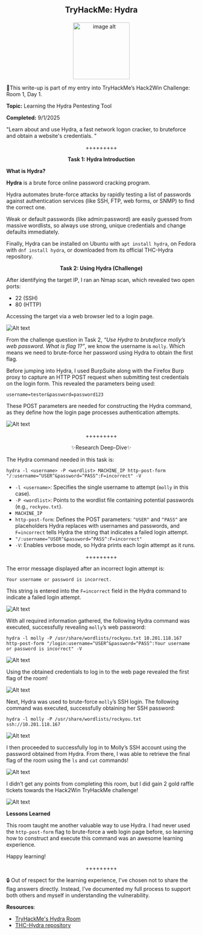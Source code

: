 **<p align="center">TryHackMe: Hydra</p>**
---

<p align="center">
<img
src="https://github.com/chaiexe/TryHackMe-Write-ups/blob/main/Hydra/Images/Room%20Icon.png" alt="image alt" width="150" />
</p>

📍This write-up is part of my entry into TryHackMe’s Hack2Win Challenge: Room 1, Day 1.

**Topic:** Learning the Hydra Pentesting Tool

**Completed:** 9/1/2025

"Learn about and use Hydra, a fast network logon cracker, to bruteforce and obtain a website's credentials. "

<p align="center">+++++++++</p>

**<p align="center">Task 1: Hydra Introduction</p>**

**What is Hydra?**

**Hydra** is a brute force online password cracking program.

Hydra automates brute-force attacks by rapidly testing a list of passwords against authentication services (like SSH, FTP, web forms, or SNMP) to find the correct one.

Weak or default passwords (like admin:password) are easily guessed from massive wordlists, so always use strong, unique credentials and change defaults immediately.

Finally, Hydra can be installed on Ubuntu with `apt install hydra`, on Fedora with `dnf install hydra`, or downloaded from its official THC-Hydra repository.


**<p align="center">Task 2: Using Hydra (Challenge)</p>**

After identifying the target IP, I ran an Nmap scan, which revealed two open ports:
- 22 (SSH)
- 80 (HTTP)

Accessing the target via a web browser led to a login page.

![Alt text](https://github.com/chaiexe/TryHackMe-Write-ups/blob/main/Hydra/Images/Screenshot%201.png)

From the challenge question in Task 2, *“Use Hydra to bruteforce molly’s web password. What is flag 1?”*, we know the username is `molly`. Which means we need to brute-force her password using Hydra to obtain the first flag.

Before jumping into Hydra, I used BurpSuite along with the Firefox Burp proxy to capture an HTTP POST request when submitting test credentials on the login form. This revealed the parameters being used:
```
username=tester&password=password123
```
These POST parameters are needed for constructing the Hydra command, as they define how the login page processes authentication attempts.

![Alt text](https://github.com/chaiexe/TryHackMe-Write-ups/blob/main/Hydra/Images/Screenshot%202.png)

<p align="center">+++++++++</p>

<p align="center">✨Research Deep-Dive✨</p>

The Hydra command needed in this task is:
```
hydra -l <username> -P <wordlist> MACHINE_IP http-post-form "/:username=^USER^&password=^PASS^:F=incorrect" -V
```
- `-l <username>`: Specifies the single username to attempt (`molly` in this case).
- `-P <wordlist>`: Points to the wordlist file containing potential passwords (e.g., `rockyou.txt`).
- `MACHINE_IP`
- `http-post-form`: Defines the POST parameters: `^USER^` and `^PASS^` are placeholders Hydra replaces with usernames and passwords, and `F=incorrect` tells Hydra the string that indicates a failed login attempt.
- `"/:username=^USER^&password=^PASS^:F=incorrect"`
- `-V`: Enables verbose mode, so Hydra prints each login attempt as it runs.

<p align="center">+++++++++</p>

The error message displayed after an incorrect login attempt is:
```
Your username or password is incorrect.
```

This string is entered into the `F=incorrect` field in the Hydra command to indicate a failed login attempt.

![Alt text](https://github.com/chaiexe/TryHackMe-Write-ups/blob/main/Hydra/Images/Screenshot%203.png)

With all required information gathered, the following Hydra command was executed, successfully revealing `molly`’s web password:
```
hydra -l molly -P /usr/share/wordlists/rockyou.txt 10.201.118.167 http-post-form "/login:username=^USER^&password=^PASS^:Your username or password is incorrect" -V
```

![Alt text](https://github.com/chaiexe/TryHackMe-Write-ups/blob/main/Hydra/Images/Screenshot%204.png)

Using the obtained credentials to log in to the web page revealed the first flag of the room!

![Alt text](https://github.com/chaiexe/TryHackMe-Write-ups/blob/main/Hydra/Images/Screenshot%205.png)

Next, Hydra was used to brute-force `molly`’s SSH login. The following command was executed, successfully obtaining her SSH password:
```
hydra -l molly -P /usr/share/wordlists/rockyou.txt ssh://10.201.118.167
```

![Alt text](https://github.com/chaiexe/TryHackMe-Write-ups/blob/main/Hydra/Images/Screenshot%206.png)

I then proceeded to successfully log in to Molly’s SSH account using the password obtained from Hydra. From there, I was able to retrieve the final flag of the room using the `ls` and `cat` commands!

![Alt text](https://github.com/chaiexe/TryHackMe-Write-ups/blob/main/Hydra/Images/Screenshot%207.png)

I didn’t get any points from completing this room, but I did gain 2 gold raffle tickets towards the Hack2Win TryHackMe challenge! 

![Alt text](https://github.com/chaiexe/TryHackMe-Write-ups/blob/main/Hydra/Images/Screenshot%208.png)

**Lessons Learned**

This room taught me another valuable way to use Hydra. I had never used the `http-post-form` flag to brute-force a web login page before, so learning how to construct and execute this command was an awesome learning experience.

Happy learning!

<p align="center">+++++++++</p>

🔒 Out of respect for the learning experience, I’ve chosen not to share the flag answers directly. Instead, I’ve documented my full process to support both others and myself in understanding the vulnerability.

**Resources**:
- [TryHackMe's Hydra Room](https://tryhackme.com/room/hydra?ref=blog.tryhackme.com)
- [THC-Hydra repository](https://github.com/vanhauser-thc/thc-hydra)
